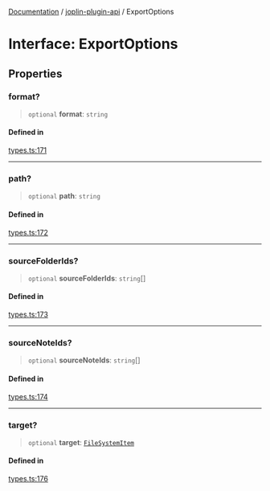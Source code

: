 [Documentation](../../packages.md) / [joplin-plugin-api](../index.md) / ExportOptions

# Interface: ExportOptions

## Properties

### format?

> `optional` **format**: `string`

#### Defined in

[types.ts:171](https://github.com/rxliuli/joplin-utils/blob/2bc4cdf0126f9cf3a3dcc1c3f49a6f42208c3387/packages/joplin-plugin-api/src/types.ts#L171)

---

### path?

> `optional` **path**: `string`

#### Defined in

[types.ts:172](https://github.com/rxliuli/joplin-utils/blob/2bc4cdf0126f9cf3a3dcc1c3f49a6f42208c3387/packages/joplin-plugin-api/src/types.ts#L172)

---

### sourceFolderIds?

> `optional` **sourceFolderIds**: `string`[]

#### Defined in

[types.ts:173](https://github.com/rxliuli/joplin-utils/blob/2bc4cdf0126f9cf3a3dcc1c3f49a6f42208c3387/packages/joplin-plugin-api/src/types.ts#L173)

---

### sourceNoteIds?

> `optional` **sourceNoteIds**: `string`[]

#### Defined in

[types.ts:174](https://github.com/rxliuli/joplin-utils/blob/2bc4cdf0126f9cf3a3dcc1c3f49a6f42208c3387/packages/joplin-plugin-api/src/types.ts#L174)

---

### target?

> `optional` **target**: [`FileSystemItem`](../enumerations/FileSystemItem.md)

#### Defined in

[types.ts:176](https://github.com/rxliuli/joplin-utils/blob/2bc4cdf0126f9cf3a3dcc1c3f49a6f42208c3387/packages/joplin-plugin-api/src/types.ts#L176)
